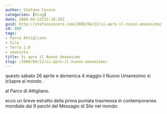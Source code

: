```yaml
---
author: Stefano Cecere
categories: [blog]
date: 2008-04-22T23:10:35Z
guid: http://stefanocecere.com/2008/04/22/si-apre-il-nuovo-umanesimo/
id: 889
tags:
- Parco Attigliano
- Silo
- Terra 2.0
- umanista
title: Si apre il Nuovo Umanesimo
slug: /2008/04/22/si-apre-il-nuovo-umanesimo/
---
```


questo sabato 26 aprile e domenica 4 maggio il Nuovo Umanesimo si (ri)apre al mondo.
  
al Parco di Attigliano.

ecco un breve estratto della prima puntata trasmessa in contemporanea mondiale dai 9 parchi del Messagio di Silo nel mondo: